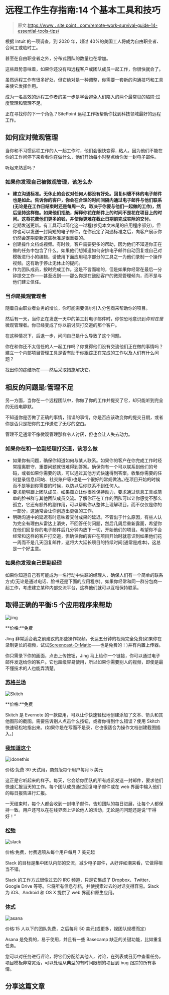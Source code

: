 # 远程工作生存指南:14 个基本工具和技巧

> 原文:[https://www . site point . com/remote-work-survival-guide-14-essential-tools-tips/](https://www.sitepoint.com/remote-work-survival-guide-14-essential-tools-tips/)

根据 Intuit 的一项调查，到 2020 年，超过 40%的美国工人将成为自由职业者、合同工或临时工。

甚至在自由职业者之外，分布式团队的数量也在增加。

这些趋势意味着，如果你还没有和远程客户或团队成员一起工作，你很快就会了。

虽然远程工作有很多好处，但它绝对是一种调整，你需要一套新的沟通技巧和工具来使它发挥作用。

成为一名高效的远程工作者的第一步是学会避免人们陷入的两个最常见的陷阱:过度管理和管理不足。

正在寻找你的下一个角色？SitePoint 远程工作板帮助你找到科技领域最好的远程工作。

## 如何应对微观管理

当你和不习惯远程工作的人一起工作时，他们会很快变得…粘人。因为他们不能在你的工作间停下来看看你在做什么，他们开始每小时整点给你发一封电子邮件。

听起来熟悉吗？

### 如果你发现自己被微观管理，该怎么办

*   **建立沟通标准。无休止的会议对任何人都没有好处。回复纠缠不休的电子邮件也是如此。告诉你的客户，你会在合理的时间间隔内通过电子邮件与他们联系(无论是在工作日结束时还是每周一次，取决于你要与他们一起做的工作)，然后坚持这样做。如果他们拒绝，解释你花在邮件上的时间不是花在项目上的时间。这将花费他们更多的钱，并使你更难在截止日期前完成实际的交付。**
*   定期发送更新。有工具可以简化这一过程(参见本文末尾的应用程序部分)，但你也可以发送一封简短的电子邮件。在你设定了沟通标准之后，向客户展示你仍然会定期更新这些标准是很重要的。
*   创建操作文档或视频。有时候，客户需要更多的帮助，因为他们不知道你正在做的任务中包含了什么。如果他们想知道如何安排电子邮件自动回复或自己对模板进行小的编辑，请使用下面应用程序部分的工具之一为他们录制一个操作视频。这有助于停止无休止的提问。
*   作为团队成员，按时完成工作。这是不言而喻的，但是如果你经常在最后一分钟提交工作——甚至迟到——那么你是在鼓励客户的微观管理倾向，而不是与他们建立信任。

### 当*你*是微观管理者

随着自由职业者业务的增长，你可能需要偶尔引入分包商来帮助你的项目。

然后有一天，当你正在发送一天中的第三封电子邮件时，你惊恐地意识到*你现在是*微观管理者。你已经变成了你以前讨厌打交道的那个客户。

在这种情况下，后退一步，问问自己是什么导致了这个问题。

你在和你还不太信任的人一起工作吗？你觉得他们没有交流他们正在做的事情吗？建立一个内部项目管理工具是否有助于你跟踪正在完成的工作以及人们有什么问题？

找出你的症结所在——然后采取措施解决它。

## 相反的问题是:管理不足

另一方面，当你在一个远程团队中，你做了你的工作并提交了它，却只能听到完全的无线电静默。

不知道你是否做了正确的事情，错误的事情，你是否应该改变你的提交日期，或者你是否只是把你的工作送进了无尽的空白。

管理不足通常不像微观管理那样令人讨厌，但也会让人失去动力。

### 如果你在和一位副经理打交道，该怎么做

*   如果你有问题，确保你知道如何与某人联系。如果你的客户在你完成工作时经常擅离职守，重要问题就很难得到答案。确保你有一个可以联系到他们的号码，或者如果你需要的话，可以通过其他方式快速得到答案。收集你需要的任何登录信息(网站、社交账户等)也是一个很好的常规做法。)在项目开始的时候而不是等到你需要的时候，以防以后你联系不到任何人。
*   要求能够跟上团队成员。如果孤立让你很难保持动力，要求通过信息工具或简单的脸书群与其他团队成员交流。了解你正在工作的团队可以让你感觉不那么孤立，它还有额外的副作用，可以帮助你从整体上理解项目，而不仅仅是你的一部分，这通常会让你创造出更强的工作。
*   明确沟通中的延迟有时意味着交付成果的延迟。不管出于什么原因，有些人认为完全有理由从雷达上消失，不回答任何问题，然后几周后重新露面，希望你在他们回复你的电子邮件后几分钟内放下一切，开始他们的项目。希望你不会经常和这样的客户打交道，但确保你的客户在项目开始时就意识到如果他们花一周而不是几天回复邮件，这将大大延长项目的持续时间(通常是成本)，这总是一个好主意。

### 如果你发现自己是副经理

如果你知道自己有可能成为一名行动中失踪的经理人，确保人们有一个简单的联系方式(无论是通过电话、脸书还是下面的应用程序)。如果你经常和同一群分包商一起工作，考虑建立某种内部交流平台，这样他们就可以互相保持联系。

## 取得正确的平衡:5 个应用程序来帮助

![jing](../Images/52cf75d72d146de26e567a6acc6d4323.png)

**价格:**免费

Jing 非常适合我之前建议的那些操作视频。长达五分钟的视频完全免费(如果你在录制更长的视频，试试[Screencast-O-Matic](http://www.screencast-o-matic.com/)——也是免费的！)并有内置上传器。

你只需录下你的画面，点击上传按钮，Jing 马上给你一个链接，你可以通过电子邮件发送给你的客户。它也超级容易使用，所以如果你需要别人的视频，即使是最不懂技术的人也能弄清楚。

### [苏格兰场](http://evernote.com/skitch/)

![Skitch](../Images/0fcfb3bf4f556b2b3152281d352c3bc3.png)

**价格:**免费

Skitch 是 Evernote 的一款应用，可以让你快速轻松地创建添加了文本、箭头和其他图形的截图。需要告诉别人点击什么按钮，或者你得到什么错误？使用 Skitch 快速轻松地指出来。(如果你是在写而不是录，它也很适合为操作文档创建截图插入。)

### [我知道这个](https://idonethis.com/)

![idonethis](../Images/a08379f37919a6b75c7596e755642e6b.png)

价格:免费 30 天试用，商务版每个用户每月 5 美元

这正是它听起来的样子。每天，它会给你团队的所有成员发送一封邮件，要求他们快速汇报当天的工作。每个团队成员通过回复电子邮件或在 web 界面中输入他们的每日报告进行汇报。

一天结束时，每个人都会收到一封电子邮件，告知团队的每日进展，让每个人都保持一致。用户还可以在在线界面上评论他人的活动，无论是问问题还是说“干得好！”

### [松弛](https://slack.com/)

![slack](../Images/6b71755524c58d8769578a0ecf38f719.png)

价格:免费，付费选项从每个用户每月 7 美元起

Slack 的目标是集中团队内部的交流，减少电子邮件，从好评如潮来看，它做得相当不错。

Slack 的工作方式很像过去的 IRC 频道，只是它集成了 Dropbox、Twitter、Google Drive 等等。它将所有信息存档，并使搜索过去的对话变得容易。Slack 为 iOS、Android 和 OS X 提供了 web 界面和原生应用。

### [体式](https://asana.com/)

![asana](../Images/f5187852390f5938d7b33d2ea0437a72.png)

价格:15 人以下的团队免费，之后每月 50 美元(或更多，视团队规模而定)

Asana 是免费的，易于使用，并且有一些 Basecamp 缺乏的关键功能，比如重复任务。

您可以对任务进行评论，将它们分配给其他人，讨论，在列表或日历中查看任务，项目模板非常灵活，可以处理从典型的有时间限制的项目到 bug 跟踪的所有事情。

## 分享这篇文章